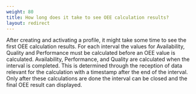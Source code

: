 ```yaml
---
weight: 80
title: How long does it take to see OEE calculation results?
layout: redirect
---
```


After creating and activating a profile, it might take some time to see the first OEE calculation results. For each interval the values for Availability, Quality and Performance must be calculated before an OEE value is calculated. Availability, Performance, and Quality are calculated when the interval is completed. This is determined through the reception of data relevant for the calculation with a timestamp after the end of the interval. Only after these calculations are done the interval can be closed and the final OEE result can displayed.
